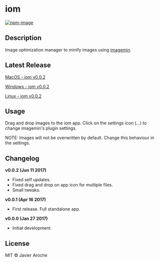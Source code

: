 # iom 
[![npm-image](https://img.shields.io/badge/iom-v0.0.2-09bc00.svg)](https://github.com/JavierAroche/iom)

## Description
Image optimization manager to minify images using [imagemin](https://github.com/imagemin/imagemin).

## Latest Release
[MacOS - iom v0.0.2](https://raw.githubusercontent.com/JavierAroche/iom/master/releases/darwin/v0.0.2/iom_v0.0.2.zip)

[Windows - iom v0.0.2](https://raw.githubusercontent.com/JavierAroche/iom/master/releases/win32/v0.0.2/iom_v0.0.2.zip)

[Linux - iom v0.0.2](https://raw.githubusercontent.com/JavierAroche/iom/master/releases/linux/v0.0.2/iom_v0.0.2.zip)

## Usage
Drag and drop images to the iom app. Click on the settings icon (...) to change imagemin's plugin settings.

NOTE: Images will not be overwritten by default. Change this behaviour in the settings.

## Changelog
**v0.0.2 (Jun 11 2017)**
* Fixed self updates.
* Fixed drag and drop on app icon for multiple files.
* Small tweaks.

**v0.0.1 (Apr 16 2017)**
* First release. Full standalone app.

**v0.0.0 (Jan 27 2017)**
* Initial development.

## License
MIT © Javier Aroche